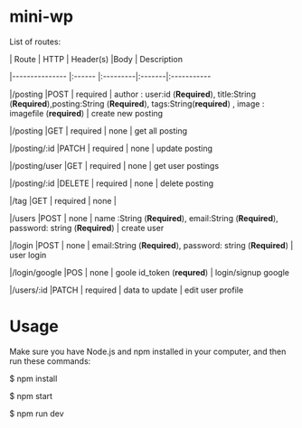 # mini-wp



List of routes:

|   Route               | HTTP  |   Header(s) |Body    | Description

|---------------        |:------    |:---------|:-------|:-----------

|/posting               |POST       | required | author : user:id (**Required**), title:String (**Required**),posting:String (**Required**), tags:String(**required**) , image : imagefile   (**required**) | create new posting

|/posting               |GET        | required | none   | get all posting

|/posting/:id           |PATCH      | required | none   | update posting

|/posting/user          |GET        | required | none   | get user postings

|/posting/:id           |DELETE     | required | none   | delete posting

|/tag                   |GET        | required  | none  | 

|/users                 |POST       | none      | name :String  (**Required**), email:String (**Required**), password: string (**Required**)   | create user

|/login                 |POST       | none      | email:String (**Required**), password: string (**Required**)     | user login

|/login/google          |POS        | none      | goole id_token (**requred**)  |  login/signup google

|/users/:id             |PATCH      | required  | data to update    | edit user profile


# Usage

Make sure you have Node.js and npm installed in your computer, and then run these commands:

$ npm install <br/>

$ npm start <br/>

$ npm run dev
